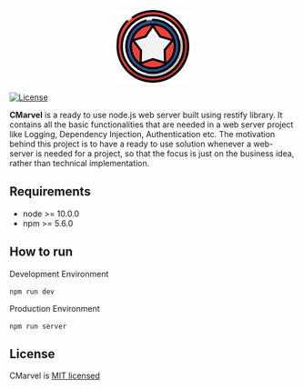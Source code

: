 <p align="center">
  <img src="https://raw.githubusercontent.com/sahilthakral23/cmarvel/master/extra/resources/cmarvel_logo.png"  alt="CMarvel">
</p> 

[![License](https://img.shields.io/github/license/sahilthakral23/cmarvel?style=flat-square)](https://img.shields.io/github/license/sahilthakral23/cmarvel?style=flat-square)

**CMarvel** is a ready to use node.js web server built using restify library. It contains all the basic functionalities that are needed in a web server project like Logging, Dependency Injection, Authentication etc. The motivation behind this project is to have a ready to use solution whenever a web-server is needed for a project, so that the focus is just on the business idea, rather than technical implementation.

## Requirements

 - node >= 10.0.0
 - npm >= 5.6.0

## How to run

Development Environment

    npm run dev

Production Environment

    npm run server

## License

CMarvel is [MIT licensed]([https://github.com/sahilthakral23/cmarvel/blob/master/LICENSE](https://github.com/sahilthakral23/cmarvel/blob/master/LICENSE))